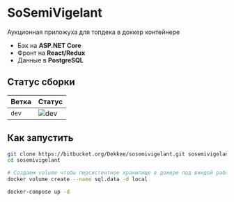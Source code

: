 SoSemiVigelant
===============

Аукционная приложуха для топдека в доккер контейнере

* Бэк на **ASP.NET Core**
* Фронт на **React/Redux**
* Данные в **PostgreSQL**

Статус сборки
-------------

| Ветка     | Статус                                                                                                             |
|-----------|--------------------------------------------------------------------------------------------------------------------|
| `dev`     | ![dev](https://dekkee.com:56780/app/rest/builds/buildType(id:Sosemivigelant_Build)/statusIcon)         |

Как запустить
-------------

```bash
git clone https://bitbucket.org/Dekkee/sosemivigelant.git sosemivigelant
cd sosemivigelant

# Создаем volume чтобы персистентное хранилище в докере под виндой работало
docker volume create --name sql.data -d local

docker-compose up -d

```